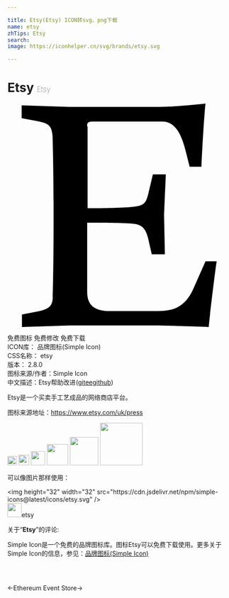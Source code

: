 ```yaml
---

title: Etsy(Etsy) ICON转svg、png下载
name: etsy
zhTips: Etsy
search: 
image: https://iconhelper.cn/svg/brands/etsy.svg

---
```


# Etsy  <small style="font-size: 60%;font-weight: 100">Etsy</small>

<div id="svg" class="svg-wrap">
<svg role="img" viewBox="0 0 24 24" xmlns="http://www.w3.org/2000/svg"><title>Etsy icon</title><path d="M8.564 2.445c0-.325.033-.52.59-.52h7.465c1.3 0 2.02 1.11 2.54 3.193l.42 1.666h1.27c.23-4.728.43-6.784.43-6.784s-3.196.36-5.09.36H6.64L1.526.196v1.37l1.725.326c1.21.24 1.5.496 1.6 1.606 0 0 .11 3.27.11 8.64 0 5.385-.09 8.61-.09 8.61 0 .973-.39 1.333-1.59 1.573l-1.722.33V24l5.13-.165h8.55c1.935 0 6.39.165 6.39.165.105-1.17.75-6.48.855-7.064h-1.2L20 19.846c-1.005 2.28-2.476 2.445-4.11 2.445h-4.906c-1.63 0-2.415-.64-2.415-2.05V12.8s3.62 0 4.79.096c.912.064 1.463.325 1.76 1.598l.39 1.695h1.41l-.09-4.278.192-4.305H15.63l-.45 1.89c-.283 1.244-.48 1.47-1.754 1.6-1.666.17-4.815.14-4.815.14V2.45h-.05z"/></svg>
</div>
<detail full-name='etsy'></detail>

<div class="detail-page">
<p>
<span><span class="badge-success badge">免费图标</span> <span class="badge-success badge">免费修改</span>  <span class="badge-success badge">免费下载</span> </span>
<br/>
<span>
ICON库：
<span class="badge-secondary badge">品牌图标(Simple Icon)</span> 
</span>
<br/>
<span>
CSS名称：
<span class="badge-secondary badge">etsy</span> 
</span>

<br/>
<span>
版本：
<span class="badge-secondary badge">2.8.0</span> 
</span>
<br/>
<span>图标来源/作者：<span class="badge-light badge">Simple Icon</span></span> 
<br/>
<span class="zh-detail">中文描述：<span class="badge-primary badge">Etsy</span><span class="help-link"><span>帮助改进</span>(<a href="https://gitee.com/liuwave/icon-helper/edit/master/json/brands/etsy.json" target="_blank" rel="noopener noreferrer">gitee</a><a href="https://github.com/liuwave/icon-helper/edit/master/json/brands/etsy.json" target="_blank" rel="noopener noreferrer">github</a></span>)</span><br/>
</p>
</div><div class="description description alert alert-light"><p>Etsy是一个买卖手工艺成品的网络商店平台。</p><p>图标来源地址：<a href="https://www.etsy.com/uk/press" target="_blank" rel="noopener noreferrer">https://www.etsy.com/uk/press</a></p></div>
<div class="alert alert-dark">
<img height="21" width="21" src="https://cdn.jsdelivr.net/npm/simple-icons@latest/icons/etsy.svg" />
<img height="24" width="24" src="https://cdn.jsdelivr.net/npm/simple-icons@latest/icons/etsy.svg" />
<img height="32" width="32" src="https://cdn.jsdelivr.net/npm/simple-icons@latest/icons/etsy.svg" />
<img height="48" width="48" src="https://cdn.jsdelivr.net/npm/simple-icons@latest/icons/etsy.svg" />
<img height="64" width="64" src="https://cdn.jsdelivr.net/npm/simple-icons@latest/icons/etsy.svg" />
<img height="96" width="96" src="https://cdn.jsdelivr.net/npm/simple-icons@latest/icons/etsy.svg" />

</div>
<div>
  <p>可以像图片那样使用：    
  </p>
  <div class="alert alert-primary" style="font-size: 14px">
    &lt;img height="32" width="32" src="https://cdn.jsdelivr.net/npm/simple-icons@latest/icons/etsy.svg" /&gt;
    <copy-btn content='<img height="32" width="32" src="https://cdn.jsdelivr.net/npm/simple-icons@latest/icons/etsy.svg" />'></copy-btn>
  </div>
  <div class="alert alert-secondary">
    <img height="32" width="32" src="https://cdn.jsdelivr.net/npm/simple-icons@latest/icons/etsy.svg" />etsy
    <copy-btn content="etsy" btn-title="复制图标名称"></copy-btn>
  </div>
</div>
<div class="icon-detail__container">
<p>关于“<b>Etsy</b>”的评论:</p>
</div>
<Vssue title="关于“Etsy”的评论" />
<div><p>Simple Icon是一个免费的品牌图标库。图标Etsy可以免费下载使用。更多关于  Simple Icon的信息，参见：<a target="_blank" href="https://iconhelper.cn/brands.html">品牌图标(Simple Icon)</a>
</p></div>


<div style="padding:2rem 0 " class="page-nav"><p class="inner"><span class="prev">←<router-link to="/icon/ethereum.html">Ethereum</router-link></span> <span class="next"><router-link to="/icon/event-store.html">Event Store</router-link>→</span></p></div>
